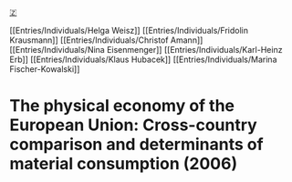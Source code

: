 [🇿](zotero://select/library/items/832MF6DW)

[[Entries/Individuals/Helga Weisz]] [[Entries/Individuals/Fridolin Krausmann]] [[Entries/Individuals/Christof Amann]] [[Entries/Individuals/Nina Eisenmenger]] [[Entries/Individuals/Karl-Heinz Erb]] [[Entries/Individuals/Klaus Hubacek]] [[Entries/Individuals/Marina Fischer-Kowalski]] 
# The physical economy of the European Union: Cross-country comparison and determinants of material consumption (2006)

